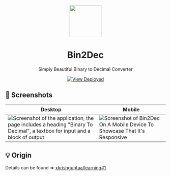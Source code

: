 <div align="center">
  <img src="https://github.com/xkrishguptaa/bin2dec/raw/main/assets/logo.png" height="100px" width="100px" />
  <br />
  <h1>Bin2Dec</h1>
  <p>Simply Beautiful Binary to Decimal Converter</p>
  <p><a href="https://xkrishguptaa.github.io/bin2dec"><img src="https://img.shields.io/badge/View%20Deployed-2965F1?style=for-the-badge" alt="View Deployed" /></a></p>
</div>

## 📸 Screenshots

| Desktop | Mobile |
| --- | --- |
| ![Screenshot of the application, the page includes a heading "Binary To Decimal", a textbox for input and a block of output](https://github.com/xkrishguptaa/bin2dec/raw/main/assets/screenshots/desktop.png) |   ![Screenshot of Bin2Dec On A Mobile Device To Showcase That It's Responsive](https://github.com/xkrishguptaa/bin2dec/raw/main/assets/screenshots/mobile.png)  |

## 💡 Origin

Details can be found => [xkrishguptaa/learning#1](https://github.com/xkrishguptaa/learning/issues/1)
